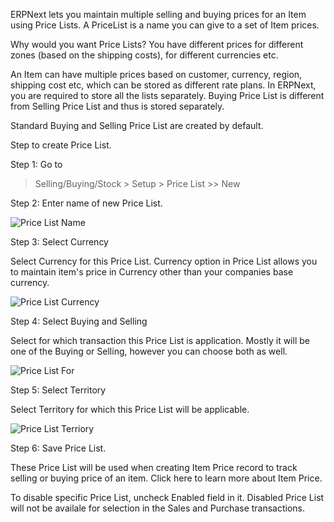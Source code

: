 ERPNext lets you maintain multiple selling and buying prices for an Item using Price Lists. A PriceList is a name you can give to a set of Item prices. 

Why would you want Price Lists? You have different prices for different zones (based on the shipping costs), for different currencies etc.

An Item can have multiple prices based on customer, currency, region, shipping cost etc, which can be stored as different rate plans. In ERPNext, you are required to store all the lists separately. Buying Price List is different from Selling Price List and thus is stored separately.

Standard Buying and Selling Price List are created by default.

Step to create Price List.

Step 1: Go to

> Selling/Buying/Stock  > Setup > Price List >> New

Step 2: Enter name of new Price List.

![Price List Name](/assets/manual_erpnext_com/old_images/erpnext/price-list-name.png)

Step 3: Select Currency

Select Currency for this Price List. Currency option in Price List allows you to maintain item's price in Currency other than your companies base currency.

![Price List Currency](/assets/manual_erpnext_com/old_images/erpnext/price-list-currency.png)	

Step 4: Select Buying and Selling

Select for which transaction this Price List is application. Mostly it will be one of the Buying or Selling, however you can choose both as well.

![Price List For](/assets/manual_erpnext_com/old_images/erpnext/price-list-for.png)

Step 5: Select Territory

Select Territory for which this Price List will be applicable.

![Price List Terriory](/assets/manual_erpnext_com/old_images/erpnext/price-list-territory.png)

Step 6: Save Price List.

These Price List will be used when creating Item Price record to track selling or buying price of an item. Click here to learn more about Item Price.

To disable specific Price List, uncheck Enabled field in it. Disabled Price List will not be availale for selection in the Sales and Purchase transactions.